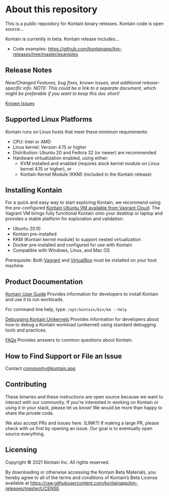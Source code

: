 # About this repository

This is a public repository for Kontain binary releases. Kontain code is open source...

Kontain is currently in beta. Kontain release includes...
*  Code examples: https://github.com/kontainapp/km-releases/tree/master/examples

## Release Notes 
*New/Changed Features, bug fixes, known issues, and additional release-specific info. NOTE: This could be a link to a separate document, which might be preferable if you want to keep this doc short!*

[Known Issues](https://github.com/kreative-kat/ko_ug_draft_conversion/blob/main/Known%20Issues.md)

## Supported Linux Platforms

Kontain runs on Linux hosts that meet these minimum requirements: 

*   CPU: Intel or AMD
*   Linux kernel: Version 4.15 or higher
*   Distribution: Ubuntu 20 and Fedora 32 (or newer) are recommended
*   Hardware virtualization enabled, using either: 
    *   KVM installed and enabled (requires stock kernel module on Linux kernel 4.15 or higher), or
    *   Kontain Kernel Module (KKM) (included in the Kontain release) 

## Installing Kontain
For a quick and easy way to start exploring Kontain, we recommend using the pre-configured [Kontain Ubuntu VM available from Vagrant Cloud](https://app.vagrantup.com/kontain/boxes/beta2-kkm). The Vagrant VM brings fully functional Kontain onto your desktop or laptop and provides a stable platform for exploration and validation:

*   Ubuntu 20.10 
*   Kontain pre-installed 
*   KKM (Kontain kernel module) to support nested virtualization
*   Docker pre-installed and configured for use with Kontain
*   Compatible with Windows, Linux, and Mac OS

Prerequisite: Both [Vagrant](https://www.vagrantup.com/) and [VirtualBox](https://www.VirtualBox.org/) must be installed on your host machine. 

## Product Documentation
 [Kontain User Guide](https://github.com/kreative-kat/ko_ug_draft_conversion/blob/main/user%20guide.md) Provides information for developers to install Kontain and use it to run workloads. 
 
For command line help, type: `/opt/kontain/bin/km --help`

[Debugging Kontain Unikernels](https://www.google.com/url?q=https://docs.google.com/document/d/17s0QY73C_x1LEOXzkTl9MPKrNGo7PSaD-f9oZ8phkkI/edit?usp%3Dsharing&sa=D&source=editors&ust=1619070677677000&usg=AOvVaw3wDZDS-8ACFqu6ioKfKDj-) Provides information for developers about how to debug a Kontain workload (unikernel) using standard debugging tools and practices.  

[FAQs](https://github.com/kreative-kat/ko_ug_draft_conversion/blob/main/FAQ.md) Provides answers to common questions about Kontain.


## How to Find Support or File an Issue

Contact <community@kontain.app> 

## Contributing
These binaries and these instructions are open source because we want to interact with our community. If you're interested in working on Kontain or using it in your stack, please let us know! We would be more than happy to share the private code.

We also accept PRs and issues here. (LINK?) If making a large PR, please check with us first by opening an issue. Our goal is to eventually open source everything.

## Licensing
Copyright © 2021 Kontain Inc. All rights reserved.

By downloading or otherwise accessing the Kontain Beta Materials, you hereby agree to all of the terms and conditions of Kontain’s Beta License available at https://raw.githubusercontent.com/kontainapp/km-releases/master/LICENSE.
